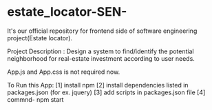  # estate_locator-SEN-
It's our official repository for frontend side of software engineering project(Estate locator).

Project Description : Design a system to find/identify the potential neighborhood
                      for real-estate investment according to user needs.
                      
                      
App.js and App.css is not required now.

To Run this App:
[1] install npm
[2] install dependencies listed in packages.json (for ex. jquery)
[3] add scripts in packages.json file
[4] commnd-  npm start
